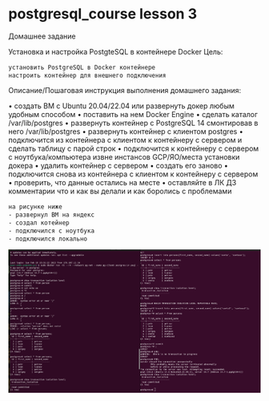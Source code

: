 # postgresql_course lesson 3
Домашнее задание

Установка и настройка PostgteSQL в контейнере Docker
Цель:

    установить PostgreSQL в Docker контейнере
    настроить контейнер для внешнего подключения


Описание/Пошаговая инструкция выполнения домашнего задания:

• создать ВМ с Ubuntu 20.04/22.04 или развернуть докер любым удобным способом
• поставить на нем Docker Engine
• сделать каталог /var/lib/postgres
• развернуть контейнер с PostgreSQL 14 смонтировав в него /var/lib/postgres
• развернуть контейнер с клиентом postgres
• подключится из контейнера с клиентом к контейнеру с сервером и сделать
таблицу с парой строк
• подключится к контейнеру с сервером с ноутбука/компьютера извне инстансов GCP/ЯО/места установки докера
• удалить контейнер с сервером
• создать его заново
• подключится снова из контейнера с клиентом к контейнеру с сервером
• проверить, что данные остались на месте
• оставляйте в ЛК ДЗ комментарии что и как вы делали и как боролись с проблемами

```
на рисунке ниже
- развернул ВМ на яндекс
- создал котейнер
- подключился с ноутбука
- подключился локально
```
![alt text](./pict/book_and_vm.png)